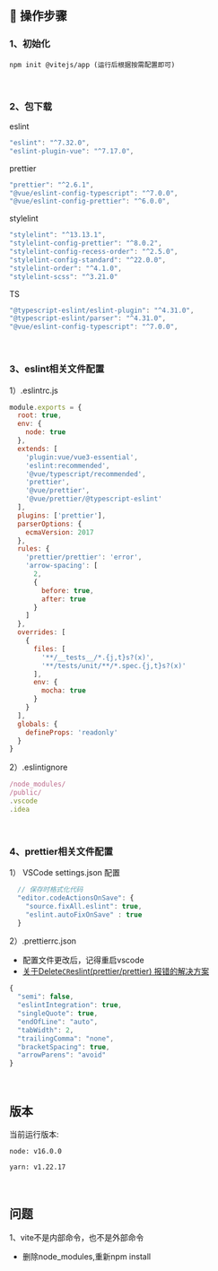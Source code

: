 
## 🚀 操作步骤

### 1、初始化

```
npm init @vitejs/app (运行后根据按需配置即可)
```

<br/>

### 2、包下载

eslint
```javaScript
"eslint": "^7.32.0",
"eslint-plugin-vue": "^7.17.0",
```

prettier
```javaScript
"prettier": "^2.6.1",
"@vue/eslint-config-typescript": "^7.0.0",
"@vue/eslint-config-prettier": "^6.0.0",
```

stylelint
```javaScript
"stylelint": "^13.13.1",
"stylelint-config-prettier": "^8.0.2",
"stylelint-config-recess-order": "^2.5.0",
"stylelint-config-standard": "^22.0.0",
"stylelint-order": "^4.1.0",
"stylelint-scss": "^3.21.0"
```

TS
```javaScript
"@typescript-eslint/eslint-plugin": "^4.31.0",
"@typescript-eslint/parser": "^4.31.0",
"@vue/eslint-config-typescript": "^7.0.0",
```

<br/>

### 3、eslint相关文件配置

1）.eslintrc.js
```javaScript
module.exports = {
  root: true,
  env: {
    node: true
  },
  extends: [
    'plugin:vue/vue3-essential',
    'eslint:recommended',
    '@vue/typescript/recommended',
    'prettier',
    '@vue/prettier',
    '@vue/prettier/@typescript-eslint'
  ],
  plugins: ['prettier'],
  parserOptions: {
    ecmaVersion: 2017
  },
  rules: {
    'prettier/prettier': 'error',
    'arrow-spacing': [
      2,
      {
        before: true,
        after: true
      }
    ]
  },
  overrides: [
    {
      files: [
        '**/__tests__/*.{j,t}s?(x)',
        '**/tests/unit/**/*.spec.{j,t}s?(x)'
      ],
      env: {
        mocha: true
      }
    }
  ],
  globals: {
    defineProps: 'readonly'
  }
}

```

2）.eslintignore
```javaScript
/node_modules/
/public/
.vscode
.idea
```

<br/>

### 4、prettier相关文件配置

1） VSCode settings.json 配置

```javaScript
  // 保存时格式化代码
  "editor.codeActionsOnSave": {
    "source.fixAll.eslint": true,
    "eslint.autoFixOnSave" : true
  }
```

2）.prettierrc.json
* 配置文件更改后，记得重启vscode
* [关于Delete`CR`eslint(prettier/prettier) 报错的解决方案](https://shuliqi.github.io/2020/06/06/%E5%85%B3%E4%BA%8EDelete%60CR%60eslint-prettier-prettier-%E6%8A%A5%E9%94%99%E7%9A%84%E8%A7%A3%E5%86%B3%E6%96%B9%E6%A1%88/#%E9%97%AE%E9%A2%98%E7%9A%84%E6%8F%90%E5%87%BA)
```javaScript
{ 
  "semi": false,
  "eslintIntegration": true,
  "singleQuote": true,
  "endOfLine": "auto",
  "tabWidth": 2,
  "trailingComma": "none",
  "bracketSpacing": true,
  "arrowParens": "avoid"
}

```


<br/>

## 版本

当前运行版本:
```
node: v16.0.0

yarn: v1.22.17
```

<br/>

## 问题

1、vite不是内部命令，也不是外部命令

* 删除node_modules,重新npm install
